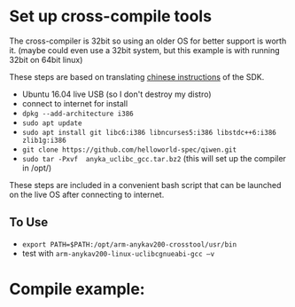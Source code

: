 # Set up cross-compile tools
The cross-compiler is 32bit so using an older OS for better support is worth it. (maybe could even use a 32bit system, but this example is with running 32bit on 64bit linux)

These steps are based on translating [chinese instructions](https://github.com/helloworld-spec/qiwen/blob/main/anycloud39ev300/SDK/Quick%20Start%20Guide.txt) of the SDK.

- Ubuntu 16.04 live USB (so I don't destroy my distro)
- connect to internet for install
- `dpkg --add-architecture i386`
- `sudo apt update`
- `sudo apt install git libc6:i386 libncurses5:i386 libstdc++6:i386 zlib1g:i386`
- `git clone https://github.com/helloworld-spec/qiwen.git`
- `sudo tar -Pxvf  anyka_uclibc_gcc.tar.bz2` (this will set up the compiler in /opt/)

These steps are included in a convenient bash script that can be launched on the live OS after connecting to internet.

## To Use
- `export PATH=$PATH:/opt/arm-anykav200-crosstool/usr/bin`
- test with `arm-anykav200-linux-uclibcgnueabi-gcc –v`

# Compile example:
